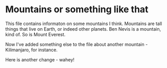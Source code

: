 Mountains or something like that
===============================
This file contains informaton on some mountains I think.
Mountains are tall things that live on Earth, or indeed other planets. Ben Nevis is a mountain, kind of. So is Mount Everest.

Now I've added something else to the file about another mountain - Kilimanjaro, for instance.

Here is another change - wahey!
